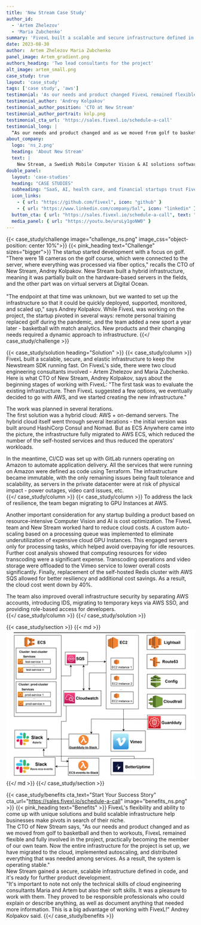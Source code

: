 ```yaml
---
title: 'New Stream Case Study'
author_id:
  - 'Artem Zhelezov'
  - 'Maria Zubchenko'
summary: 'FivexL built a scalable and secure infrastructure defined in code for a Mobile Computer Vision & AI solutions software company.'
date: 2023-08-30
author:  Artem Zhelezov Maria Zubchenko 
panel_image: Artem_gradient.png
authors_heading: 'Two lead consultants for the project'
alt_image: artem_small.png
case_study: true
layout: 'case_study'
tags: ['case study', 'aws']
testimonial: 'As our needs and product changed FivexL remained flexible and fully involved in the project'  
testimonial_author: 'Andrey Kolpakov'
testimonial_author_position: 'CTO at New Stream'
testimonial_author_portrait: kolp.png
testimonial_cta_url: 'https://sales.fivexl.io/schedule-a-call'
testimonial_long: |
  “As our needs and product changed and as we moved from golf to basketball and then to workouts, FivexL remained flexible and fully involved in the project. Now the entire infrastructure for the project is set up, we have migrated to the cloud, implemented autoscaling, and distributed everything that was needed among services. As a result, the system is operating stable.”
about_company:
  logo: 'ns_2.png'
  heading: 'About New Stream'
  text: |
    New Stream, a Swedish Mobile Computer Vision & AI solutions software company, created New stream SDK, a technology that provides real-time accurate skeleton measurements. Tailored to sports technology companies and personal trainers, it is the world's first Biomechanics Analysis Technology for mobile phones. The system measures all body motions, presenting the results in inches, angles, and seconds. Used by over 60 sports teams, New Stream's innovation reflects a belief in the potential of artificial intelligence combined with computer vision to improve the quality of life.
double_panel:
  layout: 'case-studies'
  heading: "CASE STUDIES"
  subheading: "SaaS, AI, health care, and financial startups trust FivexL to build their infrastructure in AWS, empowering their businesses to grow faster. Learn how."
  icon_links:
    - { url: "https://github.com/fivexl", icon: "github" }
    - { url: "https://www.linkedin.com/company/5xl", icon: "linkedin" }
  button_cta: { url: "https://sales.fivexl.io/schedule-a-call", text: "Book a consultation" }
  media_panel: { url: "https://youtu.be/uruLy1goNW0" }
---
```

{{< case_study/challenge  image="challenge_ns.png" image_css="object-position: center 10%">}}
{{< pink_heading text="Challenge"  sizes="bigger">}}
The startup started development with a focus on golf. "There were 18 cameras on the golf course, which were connected to the server, where everything was processed via fiber optics," recalls the CTO of New Stream, Andrey Kolpakov. New Stream built a hybrid infrastructure, meaning it was partially built on the hardware-based servers in the fields, and the other part was on virtual servers at Digital Ocean.<br/>
<br/>
"The endpoint at that time was unknown, but we wanted to set up the infrastructure so that it could be quickly deployed, supported, monitored, and scaled up," says Andrey Kolpakov. While FivexL was working on the project, the startup pivoted in several ways: remote personal training replaced golf during the pandemic, and the team added a new sport a year later - basketball with match analytics. New products and their changing needs required a dynamic approach to infrastructure.
{{</ case_study/challenge >}}
  
{{< case_study/solution heading="Solution" >}}
{{< case_study/column >}}
FivexL built a scalable, secure, and elastic infrastructure to keep the Newstream SDK running fast. On FivexL's side, there were two cloud engineering consultants involved - Artem Zhelezov and Maria Zubchenko.
Here is what CTO of New Stream, Andrey Kolpakov, says about the beginning stages of working with FivexL: "The first task was to evaluate the existing infrastructure. Then FivexL suggested a few options, we eventually decided to go with AWS, and we started creating the new infrastructure."  

The work was planned in several iterations.  
The first solution was a hybrid cloud: AWS + on-demand servers. The hybrid cloud itself went through several iterations - the initial version was built around HashiCorp Consul and Nomad. But as ECS Anywhere came into the picture, the infrastructure fully migrated to AWS ECS, which reduced the number of the self-hosted services and thus reduced the operators' workloads.  

In the meantime, CI/CD was set up with GitLab runners operating on Amazon to automate application delivery. All the services that were running on Amazon were defined as code using Terraform. The infrastructure became immutable, with the only remaining issues being fault tolerance and scalability, as servers in the private datacenter were at risk of physical impact - power outages, video card issues, etc.  
{{</ case_study/column >}}
{{< case_study/column >}}
To address the lack of resilience, the team began migrating to GPU Instances at AWS.  

Another important consideration for any startup building a product based on resource-intensive Computer Vision and AI is cost optimization. The FivexL team and New Stream worked hard to reduce cloud costs. A custom auto-scaling based on a processing queue was implemented to eliminate underutilization of expensive cloud GPU Instances. This engaged servers only for processing tasks, which helped avoid overpaying for idle resources. Further cost analysis showed that computing resources for video transcoding were a significant expense. Transcoding operations and video storage were offloaded to the Vimeo service to lower overall costs significantly. Finally, replacement of the self-hosted Redis cluster with AWS SQS allowed for better resiliency and additional cost savings. As a result, the cloud cost went down by 40%.  

The team also improved overall infrastructure security by separating AWS accounts, introducing IDS, migrating to temporary keys via AWS SSO, and providing role-based access for developers.  
{{</ case_study/column >}}
{{</ case_study/solution >}}

{{< case_study/section >}}
{{< md >}}![diagram](diagram.png){{</ md >}}
{{</ case_study/section >}}

{{< case_study/benefits
    cta_text="Start Your Success Story"
    cta_url="https://sales.fivexl.io/schedule-a-call"
    image="benefits_ns.png"
    >}}
{{< pink_heading text="Benefits" >}}
FivexL's flexibility and ability to come up with unique solutions and build scalable infrastructure help businesses make pivots in search of their niche.<br/>
The CTO of New Stream says, "As our needs and product changed and as we moved from golf to basketball and then to workouts, FivexL remained flexible and fully involved in the project, practically becoming the member of our own team. Now the entire infrastructure for the project is set up, we have migrated to the cloud, implemented autoscaling, and distributed everything that was needed among services. As a result, the system is operating stable."  <br/>
New Stream gained a secure, scalable infrastructure defined in code, and it's ready for further product development.<br/> 
"It's important to note not only the technical skills of cloud engineering consultants Maria and Artem but also their soft skills. It was a pleasure to work with them. They proved to be responsible professionals who could explain or describe anything, as well as document anything that needed more information. This is a big advantage of working with FivexL!" Andrey Kolpakov said.
{{</ case_study/benefits >}}
